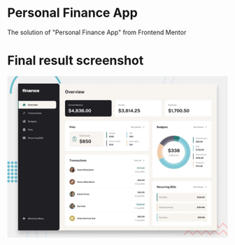 # Personal Finance App
 The solution of "Personal Finance App" from Frontend Mentor

# Final result screenshot
![Screenshot 1](preview.jpg)
